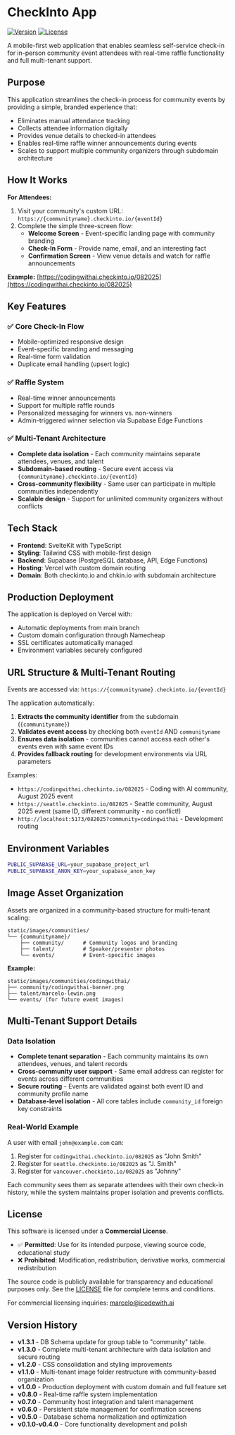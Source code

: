 # CheckInto App

[![Version](https://img.shields.io/badge/version-1.3.1-blue.svg)](https://github.com/marcelolewin/checkinto-app)
[![License](https://img.shields.io/badge/license-Proprietary-red.svg)](LICENSE)

A mobile-first web application that enables seamless self-service check-in for in-person community event attendees with real-time raffle functionality and full multi-tenant support.

## Purpose

This application streamlines the check-in process for community events by providing a simple, branded experience that:
- Eliminates manual attendance tracking
- Collects attendee information digitally
- Provides venue details to checked-in attendees
- Enables real-time raffle winner announcements during events
- Scales to support multiple community organizers through subdomain architecture

## How It Works

**For Attendees:**
1. Visit your community's custom URL: `https://{communityname}.checkinto.io/{eventId}`
2. Complete the simple three-screen flow:
   - **Welcome Screen** - Event-specific landing page with community branding
   - **Check-In Form** - Provide name, email, and an interesting fact
   - **Confirmation Screen** - View venue details and watch for raffle announcements

**Example:** [https://codingwithai.checkinto.io/082025](https://codingwithai.checkinto.io/082025)

## Key Features

### ✅ Core Check-In Flow
- Mobile-optimized responsive design
- Event-specific branding and messaging
- Real-time form validation
- Duplicate email handling (upsert logic)

### ✅ Raffle System
- Real-time winner announcements
- Support for multiple raffle rounds
- Personalized messaging for winners vs. non-winners
- Admin-triggered winner selection via Supabase Edge Functions

### ✅ Multi-Tenant Architecture
- **Complete data isolation** - Each community maintains separate attendees, venues, and talent
- **Subdomain-based routing** - Secure event access via `{communityname}.checkinto.io/{eventId}`
- **Cross-community flexibility** - Same user can participate in multiple communities independently
- **Scalable design** - Support for unlimited community organizers without conflicts

## Tech Stack

- **Frontend**: SvelteKit with TypeScript
- **Styling**: Tailwind CSS with mobile-first design
- **Backend**: Supabase (PostgreSQL database, API, Edge Functions)
- **Hosting**: Vercel with custom domain routing
- **Domain**: Both checkinto.io and chkin.io with subdomain architecture

## Production Deployment

The application is deployed on Vercel with:
- Automatic deployments from main branch
- Custom domain configuration through Namecheap
- SSL certificates automatically managed
- Environment variables securely configured

## URL Structure & Multi-Tenant Routing

Events are accessed via: `https://{communityname}.checkinto.io/{eventId}`

The application automatically:
1. **Extracts the community identifier** from the subdomain (`{communityname}`)
2. **Validates event access** by checking both `eventId` AND `communityname` 
3. **Ensures data isolation** - communities cannot access each other's events even with same event IDs
4. **Provides fallback routing** for development environments via URL parameters

Examples:
- `https://codingwithai.checkinto.io/082025` - Coding with AI community, August 2025 event
- `https://seattle.checkinto.io/082025` - Seattle community, August 2025 event (same ID, different community - no conflict!)
- `http://localhost:5173/082025?community=codingwithai` - Development routing

## Environment Variables

```sh
PUBLIC_SUPABASE_URL=your_supabase_project_url
PUBLIC_SUPABASE_ANON_KEY=your_supabase_anon_key
```

## Image Asset Organization

Assets are organized in a community-based structure for multi-tenant scaling:

```
static/images/communities/
└── {communityname}/
    ├── community/      # Community logos and branding
    ├── talent/         # Speaker/presenter photos  
    └── events/         # Event-specific images
```

**Example:**
```
static/images/communities/codingwithai/
├── community/codingwithai-banner.png
├── talent/marcelo-lewin.png
└── events/ (for future event images)
```

## Multi-Tenant Support Details

### Data Isolation
- **Complete tenant separation** - Each community maintains its own attendees, venues, and talent records
- **Cross-community user support** - Same email address can register for events across different communities
- **Secure routing** - Events are validated against both event ID and community profile name
- **Database-level isolation** - All core tables include `community_id` foreign key constraints

### Real-World Example
A user with email `john@example.com` can:
1. Register for `codingwithai.checkinto.io/082025` as "John Smith"
2. Register for `seattle.checkinto.io/082025` as "J. Smith" 
3. Register for `vancouver.checkinto.io/082025` as "Johnny"

Each community sees them as separate attendees with their own check-in history, while the system maintains proper isolation and prevents conflicts.

## License

This software is licensed under a **Commercial License**. 

- ✅ **Permitted**: Use for its intended purpose, viewing source code, educational study
- ❌ **Prohibited**: Modification, redistribution, derivative works, commercial redistribution

The source code is publicly available for transparency and educational purposes only. See the [LICENSE](LICENSE) file for complete terms and conditions.

For commercial licensing inquiries: marcelo@icodewith.ai

## Version History

- **v1.3.1** - DB Schema update for group table to "community" table.
- **v1.3.0** - Complete multi-tenant architecture with data isolation and secure routing
- **v1.2.0** - CSS consolidation and styling improvements
- **v1.1.0** - Multi-tenant image folder restructure with community-based organization
- **v1.0.0** - Production deployment with custom domain and full feature set
- **v0.8.0** - Real-time raffle system implementation
- **v0.7.0** - Community host integration and talent management
- **v0.6.0** - Persistent state management for confirmation screens
- **v0.5.0** - Database schema normalization and optimization
- **v0.1.0-v0.4.0** - Core functionality development and polish
